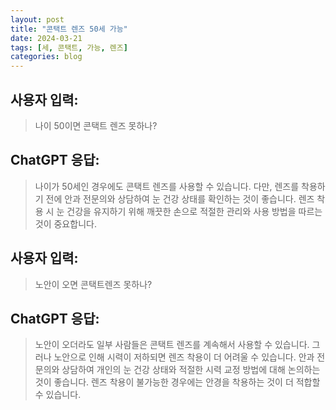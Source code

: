 ```yaml
---
layout: post
title: "콘택트 렌즈 50세 가능"
date: 2024-03-21
tags: [세, 콘택트, 가능, 렌즈]
categories: blog
---
```


## 사용자 입력:
> 나이 50이면 콘택트 렌즈 못하나?

## ChatGPT 응답:
> 나이가 50세인 경우에도 콘택트 렌즈를 사용할 수 있습니다. 다만, 렌즈를 착용하기 전에 안과 전문의와 상담하여 눈 건강 상태를 확인하는 것이 좋습니다. 렌즈 착용 시 눈 건강을 유지하기 위해 깨끗한 손으로 적절한 관리와 사용 방법을 따르는 것이 중요합니다.

## 사용자 입력:
> 노안이 오면 콘택트렌즈 못하나?

## ChatGPT 응답:
> 노안이 오더라도 일부 사람들은 콘택트 렌즈를 계속해서 사용할 수 있습니다. 그러나 노안으로 인해 시력이 저하되면 렌즈 착용이 더 어려울 수 있습니다. 안과 전문의와 상담하여 개인의 눈 건강 상태와 적절한 시력 교정 방법에 대해 논의하는 것이 좋습니다. 렌즈 착용이 불가능한 경우에는 안경을 착용하는 것이 더 적합할 수 있습니다.


